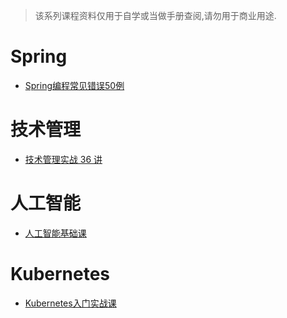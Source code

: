 > 该系列课程资料仅用于自学或当做手册查阅,请勿用于商业用途.

# Spring

-   [Spring编程常见错误50例](</zh-cn/course/spring/README.md>)

# 技术管理

-   [技术管理实战 36 讲](</zh-cn/course/tech-management/README.md>)

# 人工智能

-   [人工智能基础课](</zh-cn/course/ai/README.md>)

# Kubernetes

-   [Kubernetes入门实战课](</zh-cn/course/k8s/README.md>)